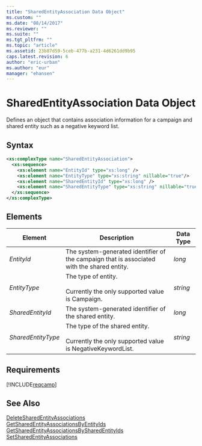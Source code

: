 ```yaml
---
title: "SharedEntityAssociation Data Object"
ms.custom: ""
ms.date: "08/14/2017"
ms.reviewer: ""
ms.suite: ""
ms.tgt_pltfrm: ""
ms.topic: "article"
ms.assetid: 23b87d59-5ceb-477b-a231-4d6261dd9b95
caps.latest.revision: 6
author: "eric-urban"
ms.author: "eur"
manager: "ehansen"
---
```

# SharedEntityAssociation Data Object
Defines an object that contains association information for a campaign and shared entity such as a negative keyword list.

## Syntax

```xml
<xs:complexType name="SharedEntityAssociation">
  <xs:sequence>
    <xs:element name="EntityId" type="xs:long" />
    <xs:element name="EntityType" type="xs:string" nillable="true"/>
    <xs:element name="SharedEntityId" type="xs:long" />
    <xs:element name="SharedEntityType" type="xs:string" nillable="true"/>
  </xs:sequence>
</xs:complexType>
```

## <a name="Elements"></a>Elements

|Element|Description|Data Type|
|-----------|---------------|-------------|
|*EntityId*|The system-generated identifier of the campaign that is associated with the shared entity.|*long*|
|*EntityType*|The type of entity.<br /><br />Currently the only supported value is Campaign.|*string*|
|*SharedEntityId*|The system-generated identifier of the shared entity.|*long*|
|*SharedEntityType*|The type of the shared entity.<br /><br />Currently the only supported value is NegativeKeywordList.|*string*|

## Requirements
[!INCLUDE[reqcamp](../campaign-api/includes/reqcamp.md)]
## See Also
[DeleteSharedEntityAssociations](../campaign-api/deletesharedentityassociations-service-operation.md)  
[GetSharedEntityAssociationsByEntityIds](../campaign-api/getsharedentityassociationsbyentityids-service-operation.md)  
[GetSharedEntityAssociationsBySharedEntityIds](../campaign-api/getsharedentityassociationsbysharedentityids-service-operation.md)  
[SetSharedEntityAssociations](../campaign-api/setsharedentityassociations-service-operation.md)  

